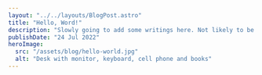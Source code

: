 ```yaml
---
layout: "../../layouts/BlogPost.astro"
title: "Hello, Word!"
description: "Slowly going to add some writings here. Not likely to be that informative."
publishDate: "24 Jul 2022"
heroImage:
  src: "/assets/blog/hello-world.jpg"
  alt: "Desk with monitor, keyboard, cell phone and books"
---
```

